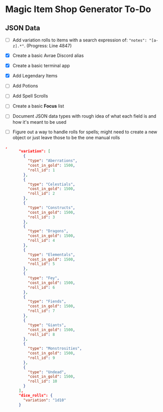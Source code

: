 # Magic Item Shop Generator To-Do

## JSON Data
- [ ] Add variation rolls to items with a search expression of: `"notes": "[a-z].*"`. (Progress: Line 4847)
- [x] Create a basic Avrae Discord alias
- [x] Create a basic terminal app  
- [x] Add Legendary Items
- [ ] Add Potions
- [ ] Add Spell Scrolls
- [ ] Create a basic **Focus** list
- [ ] Document JSON data types with rough idea of what each field is and how it's meant to be used
- [ ] Figure out a way to handle rolls for spells; might need to create a new object or just leave those to be the one manual rolls



```json
,
      "variation": [
        {
          "type": "Aberrations",
          "cost_in_gold": 1500,
          "roll_id": 1
        },
        {
          "type": "Celestials",
          "cost_in_gold": 1500,
          "roll_id": 2
        },
        {
          "type": "Constructs",
          "cost_in_gold": 1500,
          "roll_id": 3
        },
        {
          "type": "Dragons",
          "cost_in_gold": 1500,
          "roll_id": 4
        },
        {
          "type": "Elementals",
          "cost_in_gold": 1500,
          "roll_id": 5
        },
        {
          "type": "Fey",
          "cost_in_gold": 1500,
          "roll_id": 6
        },
        {
          "type": "Fiends",
          "cost_in_gold": 1500,
          "roll_id": 7
        },
        {
          "type": "Giants",
          "cost_in_gold": 1500,
          "roll_id": 8
        },
        {
          "type": "Monstrosities",
          "cost_in_gold": 1500,
          "roll_id": 9
        },
        {
          "type": "Undead",
          "cost_in_gold": 1500,
          "roll_id": 10
        }
      ],
      "dice_rolls": {
        "variation": "1d10"
      }
```
